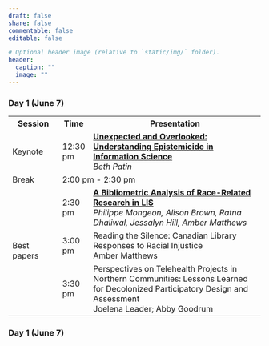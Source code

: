 ```yaml
---
draft: false
share: false
commentable: false
editable: false

# Optional header image (relative to `static/img/` folder).
header:
  caption: ""
  image: ""
---
```


### Day 1 (June 7)

<table style="width:100%">
  <tr>
    <th style="width:20%">Session</th>
    <th style="width:10%">Time</th>
    <th style="width:70%">Presentation</th>
  </tr>
  <tr>
    <td>Keynote</td>
    <td>12:30 pm</td>
    <td><strong><a href="">Unexpected and Overlooked: Understanding Epistemicide in Information Science</a></strong><br>
        <i>Beth Patin</i>
    </td>
  </tr>
  <tr>
    <td>Break</td>
    <td colspan=2>2:00 pm - 2:30 pm </td>
  </tr>
  <tr>
    <td rowspan=3>Best papers</td>
    <td>2:30 pm</td>
    <td><strong><a href="">A Bibliometric Analysis of Race-Related Research in LIS</a></strong><br>
        <i>Philippe Mongeon, Alison Brown, Ratna Dhaliwal, Jessalyn Hill, Amber Matthews</i>
    </td>
  </tr>
  <tr>
    <td>3:00 pm</td>
    <td>Reading the Silence: Canadian Library Responses to Racial Injustice<br>
        <italic>Amber Matthews</italic>
    </td>
  </tr>
  <tr>
    <td>3:30 pm</td>
    <td>Perspectives on Telehealth Projects in Northern Communities: Lessons Learned for Decolonized Participatory Design and Assessment<br>
        <italic>Joelena Leader; Abby Goodrum</italic>
    </td>
  </tr>
</table>

### Day 1 (June 7)
